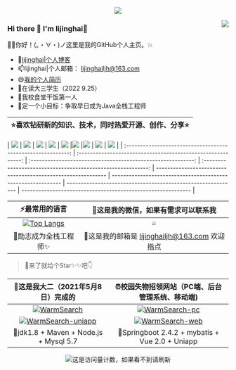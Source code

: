 <p align="center"><a href="https://lijinghailjh.github.io/"><img src="https://cdn.jsdelivr.net/gh/lijinghailjh/cdn/img/github/咸鱼哥2.jpg" /></a></p>

<a href="https://github.com/anuraghazra/github-readme-stats.git">
  <img align="right" name="lijingahai的功勋章 " src="https://github-readme-stats.vercel.app/api?username=lijinghailjh&show_icons=true" />
</a>


### Hi there 👋 I'm lijinghai:running:

:ok_woman:你好！(。・∀・)ノ这里是我的GitHub个人主页。:boom:

- 🤔[lijinghai|个人博客](https://lijinghailjh.github.io/)
- 📫lijinghai|个人邮箱： lijinghailjh@163.com
- 😄[我的个人简历](https://lijinghailjh.github.io/me/)
- :whale2:在读大三学生（2022 9.25）
- 🌱我校食堂干饭第一人
- 🔭定一个小目标：争取早日成为Java全栈工程师



<!--
**Dorian1015/Dorian1015** is a ✨ _special_ ✨ repository because its `README.md` (this file) appears on your GitHub profile.

Here are some ideas to get you started:

- 🤔 I’m looking for help with better and better

- 👯 I’m looking to collaborate on ...

- 😄 Pronouns: ...

- ⚡ Fun fact: ...

- 🌱 I’m currently learning and sharing on [my blog](https://dorian1015.github.io/) 

- 📫 How to reach me: lijinghailjh@163.com

- 🔭 I’m currently working on Java Vue MySQL and so on 

- - 💬 Ask me about ...

    -->

| :star:喜欢钻研新的知识、技术，同时热爱开源、创作、分享:star: |
| ------------------------------------------------------------ |

<!--

![](https://img.shields.io/badge/-Java-ab7221?style=flat-square&logo=Java&logoColor=fff)
![](https://img.shields.io/badge/-vue-0078D6?style=flat-square&logo=V&logoColor=fff)
![](https://img.shields.io/badge/-uniapp-ec7314?style=flat-square&logo=u&logoColor=fff)
![](https://img.shields.io/badge/-Linux-000000?style=flat-square&logo=Linux&logoColor=fff)
![](https://img.shields.io/badge/-macOS-0078D6?style=flat-square&logo=Apple)
![](https://img.shields.io/badge/-Windows-0078D6?style=flat-square&logo=Windows)
![](https://img.shields.io/badge/-Github-green?style=flat-square&logo=Github&logoColor=fff)
![](https://img.shields.io/badge/-Docker-09E8CEFF?style=flat-square&logo=Docker)

-->

| ![](https://img.shields.io/badge/-Java-ab7221?style=flat-square&logo=Java&logoColor=fff) | ![](https://img.shields.io/badge/-vue-0078D6?style=flat-square&logo=V&logoColor=fff) | ![](https://img.shields.io/badge/-uniapp-ec7314?style=flat-square&logo=uniapp&logoColor=fff) | ![](https://img.shields.io/badge/-Linux-000000?style=flat-square&logo=Linux&logoColor=fff) | ![](https://img.shields.io/badge/-Docker-09E8CEFF?style=flat-square&logo=Docker) |![](https://img.shields.io/badge/-Kubernetes-ab7221?style=flat-square&logo=Kubernetes&logoColor=fff) |![](https://img.shields.io/badge/-macOS-0078D6?style=flat-square&logo=Apple) | ![](https://img.shields.io/badge/-Windows-0078D6?style=flat-square&logo=Windows) | ![](https://img.shields.io/badge/-Github-green?style=flat-square&logo=Github&logoColor=fff) |
| :----------------------------------------------------------: | :----------------------------------------------------------: | :----------------------------------------------------------: | :----------------------------------------------------------: | ------------------------------------------------------------ | ------------------------------------------------------------ | ------------------------------------------------------------ | ------------------------------------------------------------ |

<!--

[![Top Langs](https://github-readme-stats.vercel.app/api/top-langs/?username=dorian1015&layout=compact)](https://github.com/anuraghazra/github-readme-stats)

-->

|                        ⚡最常用的语言                         |             🤔这是我的微信，如果有需求可以联系我              |
| :----------------------------------------------------------: | :----------------------------------------------------------: |
| [![Top Langs](https://github-readme-stats.vercel.app/api/top-langs/?username=lijinghailjh&layout=compact)](https://github.com/anuraghazra/github-readme-stats) | <img src="https://cdn.jsdelivr.net/gh/lijinghailjh/cdn/img/me/微信二维码.jpg" style="zoom: 50%;" /> |
|             :thought_balloon:励志成为全栈工程师✨             | :speech_balloon:这是我的邮箱是 lijinghailjh@163.com 欢迎指点 |

> :ocean:来了就给个Star✨✨吧👇

<!--

<br/>
<br/>

[![WarmSearch](https://github-readme-stats.vercel.app/api/pin/?username=Dorian1015&repo=WarmSearch)](https://github.com/Dorian1015/WarmSearch)
&nbsp;&nbsp;&nbsp;&nbsp;&nbsp;&nbsp;&nbsp;&nbsp;
[![WarmSearch-pc](https://github-readme-stats.vercel.app/api/pin/?username=Dorian1015&repo=WarmSearch-pc)](https://github.com/Dorian1015/WarmSearch-PC)

<br/>

[![WarmSearch-uniapp](https://github-readme-stats.vercel.app/api/pin/?username=Dorian1015&repo=WarmSearch-uniapp)](https://github.com/Dorian1015/WarmSearch-uniapp)
&nbsp;&nbsp;&nbsp;&nbsp;&nbsp;&nbsp;&nbsp;&nbsp;
[![WarmSearch-web](https://github-readme-stats.vercel.app/api/pin/?username=Dorian1015&repo=WarmSearch-web)](https://github.com/Dorian1015/WarmSearch-Web)

<br/>

-->

|  :triangular_flag_on_post:这是我大二（2021年5月8日）完成的   |  :alarm_clock:校园失物招领网站（PC端、后台管理系统、移动端)  |
| :----------------------------------------------------------: | :----------------------------------------------------------: |
| [![WarmSearch](https://github-readme-stats.vercel.app/api/pin/?username=lijinghailjh&repo=WarmSearch)](https://github.com/lijinghailjh/WarmSearch) | [![WarmSearch-pc](https://github-readme-stats.vercel.app/api/pin/?username=lijinghailjh&repo=WarmSearch-pc)](https://github.com/lijinghailjh/WarmSearch-PC) |
| [![WarmSearch-uniapp](https://github-readme-stats.vercel.app/api/pin/?username=lijinghailjh&repo=WarmSearch-uniapp)](https://github.com/lijinghailjh/WarmSearch-uniapp) | [![WarmSearch-web](https://github-readme-stats.vercel.app/api/pin/?username=lijinghailjh&repo=WarmSearch-web)](https://github.com/lijinghailjh/WarmSearch-Web) |
|       :bicyclist:jdk1.8 + Maven + Node.js + Mysql 5.7        |    :dolphin:Springboot 2.4.2 + mybatis + Vue 2.0 + Uniapp    |



<p align="center"><image src="https://jwenjian-visitor-badge-5.glitch.me/badge?page_id=lijinghailjh.lijinghailjh.readme" alt="这是访问量计数，如果看不到请刷新" />

